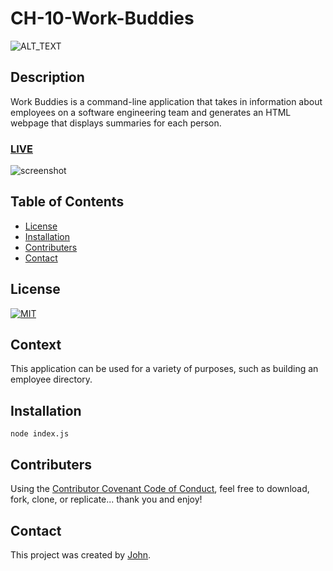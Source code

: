 # CH-10-Work-Buddies

![ALT_TEXT](https://img.shields.io/badge/GRAY_TEXT-COLOR_TEXT-COLOR)

## Description
Work Buddies is a command-line application that takes in information about employees on a software engineering team and generates an HTML webpage that displays summaries for each person.

### [LIVE](https://youtu.be/RA0fSl1yqOc)

![screenshot](https://raw.githubusercontent.com/Johnhughes814/Work-Buddies/main/workBuddies.png)

## Table of Contents
  - [License](#license)
  - [Installation](#installation)
  - [Contributers](#contributers)
  - [Contact](#contact)

## License
<a href="https://opensource.org/licenses/MIT">
<img src="https://img.shields.io/badge/GRAY_TEXT-COLOR_TEXT-COLOR" alt="MIT"></a>

## Context
This application can be used for a variety of purposes, such as building an employee directory.

## Installation
```
node index.js
```

## Contributers
Using the [Contributor Covenant Code of Conduct](https://www.contributor-covenant.org/version/2/0/code_of_conduct/code_of_conduct.md), feel free to download, fork, clone, or replicate... thank you and enjoy! 

## Contact
This project was created by [John](https://github.com/johnhughes814).
